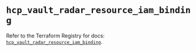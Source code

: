 # `hcp_vault_radar_resource_iam_binding`

Refer to the Terraform Registry for docs: [`hcp_vault_radar_resource_iam_binding`](https://registry.terraform.io/providers/hashicorp/hcp/0.108.0/docs/resources/vault_radar_resource_iam_binding).
